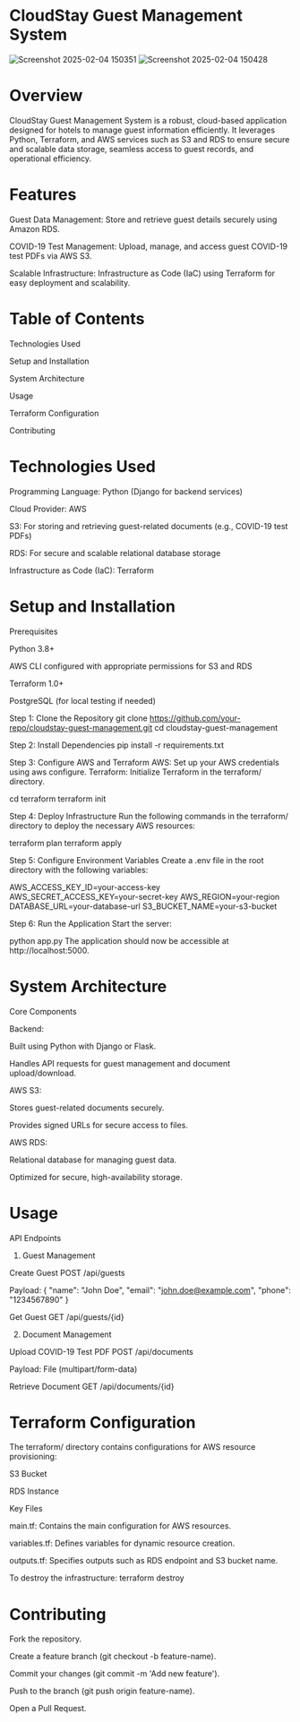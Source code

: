 # CloudStay Guest Management System

![Screenshot 2025-02-04 150351](https://github.com/user-attachments/assets/c4413f12-314b-4740-8eaa-e9ed5a8a2011)
![Screenshot 2025-02-04 150428](https://github.com/user-attachments/assets/bcc77fe5-4606-4732-adc7-f3275fc4e21f)

# Overview

CloudStay Guest Management System is a robust, cloud-based application designed for hotels to manage guest information efficiently. It leverages Python, Terraform, and AWS services such as S3 and RDS to ensure secure and scalable data storage, seamless access to guest records, and operational efficiency.

# Features

Guest Data Management: Store and retrieve guest details securely using Amazon RDS.

COVID-19 Test Management: Upload, manage, and access guest COVID-19 test PDFs via AWS S3.

Scalable Infrastructure: Infrastructure as Code (IaC) using Terraform for easy deployment and scalability.

# Table of Contents

Technologies Used

Setup and Installation

System Architecture

Usage

Terraform Configuration

Contributing

# Technologies Used

Programming Language: Python (Django for backend services)

Cloud Provider: AWS

S3: For storing and retrieving guest-related documents (e.g., COVID-19 test PDFs)

RDS: For secure and scalable relational database storage

Infrastructure as Code (IaC): Terraform

# Setup and Installation

Prerequisites

Python 3.8+

AWS CLI configured with appropriate permissions for S3 and RDS

Terraform 1.0+

PostgreSQL (for local testing if needed)

Step 1: Clone the Repository
git clone https://github.com/your-repo/cloudstay-guest-management.git
cd cloudstay-guest-management

Step 2: Install Dependencies
pip install -r requirements.txt

Step 3: Configure AWS and Terraform
AWS: Set up your AWS credentials using aws configure.
Terraform: Initialize Terraform in the terraform/ directory.

cd terraform
terraform init

Step 4: Deploy Infrastructure
Run the following commands in the terraform/ directory to deploy the necessary AWS resources:

terraform plan
terraform apply

Step 5: Configure Environment Variables
Create a .env file in the root directory with the following variables:

AWS_ACCESS_KEY_ID=your-access-key
AWS_SECRET_ACCESS_KEY=your-secret-key
AWS_REGION=your-region
DATABASE_URL=your-database-url
S3_BUCKET_NAME=your-s3-bucket

Step 6: Run the Application
Start the server:

python app.py
The application should now be accessible at http://localhost:5000.

# System Architecture

Core Components

Backend:

Built using Python with Django or Flask.

Handles API requests for guest management and document upload/download.

AWS S3:

Stores guest-related documents securely.

Provides signed URLs for secure access to files.

AWS RDS:

Relational database for managing guest data.

Optimized for secure, high-availability storage.

# Usage

API Endpoints

1. Guest Management

Create Guest
POST /api/guests

Payload:
{
  "name": "John Doe",
  "email": "john.doe@example.com",
  "phone": "1234567890"
}

Get Guest
GET /api/guests/{id}

2. Document Management

Upload COVID-19 Test PDF
POST /api/documents

Payload:
File (multipart/form-data)

Retrieve Document
GET /api/documents/{id}

# Terraform Configuration

The terraform/ directory contains configurations for AWS resource provisioning:

S3 Bucket

RDS Instance

Key Files

main.tf: Contains the main configuration for AWS resources.

variables.tf: Defines variables for dynamic resource creation.

outputs.tf: Specifies outputs such as RDS endpoint and S3 bucket name.

To destroy the infrastructure:
terraform destroy

# Contributing

Fork the repository.

Create a feature branch (git checkout -b feature-name).

Commit your changes (git commit -m 'Add new feature').

Push to the branch (git push origin feature-name).

Open a Pull Request.
